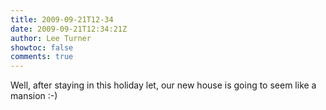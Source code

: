 ```yaml
---
title: 2009-09-21T12-34
date: 2009-09-21T12:34:21Z
author: Lee Turner
showtoc: false
comments: true
---
```


Well, after staying in this holiday let, our new house is going to seem like a mansion :-)

